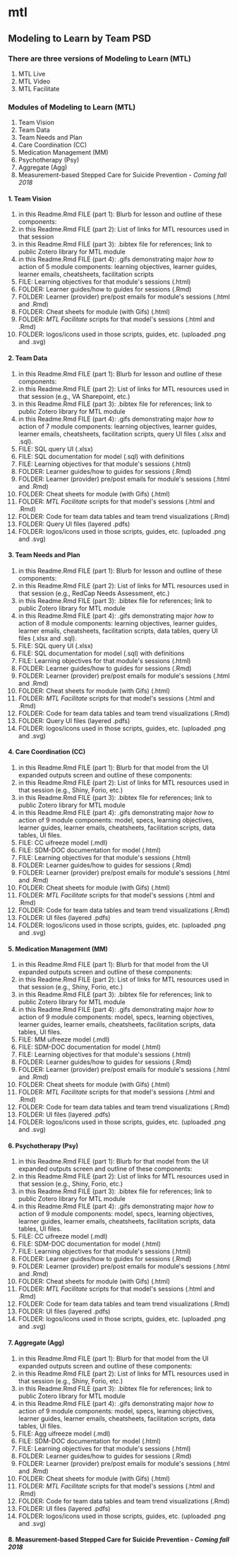 # mtl
## Modeling to Learn by Team PSD
### There are three versions of Modeling to Learn (MTL)
1. MTL Live 
2. MTL Video 
3. MTL Facilitate

### Modules of Modeling to Learn (MTL)
1. Team Vision 
2. Team Data 
3. Team Needs and Plan
4. Care Coordination (CC)
5. Medication Management (MM)
6. Psychotherapy (Psy) 
7. Aggregate (Agg)
8. Measurement-based Stepped Care for Suicide Prevention - *Coming fall 2018*

#### 1. Team Vision

1. in this Readme.Rmd FILE (part 1): Blurb for lesson and outline of these components:
2. in this Readme.Rmd FILE (part 2):  List of links for MTL resources used in that session 
3. in this Readme.Rmd FILE (part 3): .bibtex file for references; link to public Zotero library for MTL module
4. in this Readme.Rmd FILE (part 4): .gifs demonstrating major *how to* action of 5 module components: learning objectives, learner guides, learner emails, cheatsheets, facilitation scripts 
5. FILE: Learning objectives for that module's sessions (.html)
6. FOLDER: Learner guides/how to guides for sessions (.Rmd)
7. FOLDER: Learner (provider) pre/post emails for module's sessions (.html and .Rmd)
8. FOLDER: Cheat sheets for module (with Gifs) (.html)
9. FOLDER: *MTL Facilitate* scripts for that model's sessions (.html and .Rmd)
10. FOLDER: logos/icons used in those scripts, guides, etc. (uploaded .png and .svg)

#### 2. Team Data

1. in this Readme.Rmd FILE (part 1): Blurb for lesson and outline of these components:
2. in this Readme.Rmd FILE (part 2):  List of links for MTL resources used in that session (e.g., VA Sharepoint, etc.)
3. in this Readme.Rmd FILE (part 3): .bibtex file for references; link to public Zotero library for MTL module
4. in this Readme.Rmd FILE (part 4): .gifs demonstrating major *how to* action of 7 module components: learning objectives, learner guides, learner emails, cheatsheets, facilitation scripts, query UI files (.xlsx and .sql).
5. FILE: SQL query UI (.xlsx)
6. FILE: SQL documentation for model (.sql) with definitions
7. FILE: Learning objectives for that module's sessions (.html)
8. FOLDER: Learner guides/how to guides for sessions (.Rmd)
9. FOLDER: Learner (provider) pre/post emails for module's sessions (.html and .Rmd)
10. FOLDER: Cheat sheets for module (with Gifs) (.html)
11. FOLDER: *MTL Facilitate* scripts for that model's sessions (.html and .Rmd)
12. FOLDER: Code for team data tables and team trend visualizations (.Rmd)
13. FOLDER: Query UI files (layered .pdfs)
14. FOLDER: logos/icons used in those scripts, guides, etc. (uploaded .png and .svg)

#### 3. Team Needs and Plan

1. in this Readme.Rmd FILE (part 1): Blurb for lesson and outline of these components:
2. in this Readme.Rmd FILE (part 2):  List of links for MTL resources used in that session (e.g., RedCap Needs Assessment, etc.)
3. in this Readme.Rmd FILE (part 3): .bibtex file for references; link to public Zotero library for MTL module
4. in this Readme.Rmd FILE (part 4): .gifs demonstrating major *how to* action of 8 module components: learning objectives, learner guides, learner emails, cheatsheets, facilitation scripts, data tables, query UI files (.xlsx and .sql).
5. FILE: SQL query UI (.xlsx)
6. FILE: SQL documentation for model (.sql) with definitions
7. FILE: Learning objectives for that module's sessions (.html)
8. FOLDER: Learner guides/how to guides for sessions (.Rmd)
9. FOLDER: Learner (provider) pre/post emails for module's sessions (.html and .Rmd)
10. FOLDER: Cheat sheets for module (with Gifs) (.html)
11. FOLDER: *MTL Facilitate* scripts for that model's sessions (.html and .Rmd)
12. FOLDER: Code for team data tables and team trend visualizations (.Rmd)
13. FOLDER: Query UI files (layered .pdfs)
14. FOLDER: logos/icons used in those scripts, guides, etc. (uploaded .png and .svg)


#### 4. Care Coordination (CC)

1. in this Readme.Rmd FILE (part 1): Blurb for that model from the UI expanded outputs screen and outline of these components:
2. in this Readme.Rmd FILE (part 2):  List of links for MTL resources used in that session (e.g., Shiny, Forio, etc.)
3. in this Readme.Rmd FILE (part 3): .bibtex file for references; link to public Zotero library for MTL module
4. in this Readme.Rmd FILE (part 4): .gifs demonstrating major *how to* action of 9 module components: model, specs, learning objectives, learner guides, learner emails, cheatsheets, facilitation scripts, data tables, UI files.
5. FILE: CC uifreeze model (.mdl)
6. FILE: SDM-DOC documentation for model (.html)
7. FILE: Learning objectives for that module's sessions (.html)
8. FOLDER: Learner guides/how to guides for sessions (.Rmd)
9. FOLDER: Learner (provider) pre/post emails for module's sessions (.html and .Rmd)
10. FOLDER: Cheat sheets for module (with Gifs) (.html)
11. FOLDER: *MTL Facilitate* scripts for that model's sessions (.html and .Rmd)
12. FOLDER: Code for team data tables and team trend visualizations (.Rmd)
13. FOLDER: UI files (layered .pdfs)
14. FOLDER: logos/icons used in those scripts, guides, etc. (uploaded .png and .svg)

#### 5. Medication Management (MM)

1. in this Readme.Rmd FILE (part 1): Blurb for that model from the UI expanded outputs screen and outline of these components:
2. in this Readme.Rmd FILE (part 2):  List of links for MTL resources used in that session (e.g., Shiny, Forio, etc.)
3. in this Readme.Rmd FILE (part 3): .bibtex file for references; link to public Zotero library for MTL module
4. in this Readme.Rmd FILE (part 4): .gifs demonstrating major *how to* action of 9 module components: model, specs, learning objectives, learner guides, learner emails, cheatsheets, facilitation scripts, data tables, UI files.
5. FILE: MM uifreeze model (.mdl)
6. FILE: SDM-DOC documentation for model (.html)
7. FILE: Learning objectives for that module's sessions (.html)
8. FOLDER: Learner guides/how to guides for sessions (.Rmd)
9. FOLDER: Learner (provider) pre/post emails for module's sessions (.html and .Rmd)
10. FOLDER: Cheat sheets for module (with Gifs) (.html)
11. FOLDER: *MTL Facilitate* scripts for that model's sessions (.html and .Rmd)
12. FOLDER: Code for team data tables and team trend visualizations (.Rmd)
13. FOLDER: UI files (layered .pdfs)
14. FOLDER: logos/icons used in those scripts, guides, etc. (uploaded .png and .svg)

#### 6. Psychotherapy (Psy)

1. in this Readme.Rmd FILE (part 1): Blurb for that model from the UI expanded outputs screen and outline of these components:
2. in this Readme.Rmd FILE (part 2):  List of links for MTL resources used in that session (e.g., Shiny, Forio, etc.)
3. in this Readme.Rmd FILE (part 3): .bibtex file for references; link to public Zotero library for MTL module
4. in this Readme.Rmd FILE (part 4): .gifs demonstrating major *how to* action of 9 module components: model, specs, learning objectives, learner guides, learner emails, cheatsheets, facilitation scripts, data tables, UI files.
5. FILE: CC uifreeze model (.mdl)
6. FILE: SDM-DOC documentation for model (.html)
7. FILE: Learning objectives for that module's sessions (.html)
8. FOLDER: Learner guides/how to guides for sessions (.Rmd)
9. FOLDER: Learner (provider) pre/post emails for module's sessions (.html and .Rmd)
10. FOLDER: Cheat sheets for module (with Gifs) (.html)
11. FOLDER: *MTL Facilitate* scripts for that model's sessions (.html and .Rmd)
12. FOLDER: Code for team data tables and team trend visualizations (.Rmd)
13. FOLDER: UI files (layered .pdfs)
14. FOLDER: logos/icons used in those scripts, guides, etc. (uploaded .png and .svg)

#### 7. Aggregate (Agg)

1. in this Readme.Rmd FILE (part 1): Blurb for that model from the UI expanded outputs screen and outline of these components:
2. in this Readme.Rmd FILE (part 2):  List of links for MTL resources used in that session (e.g., Shiny, Forio, etc.)
3. in this Readme.Rmd FILE (part 3): .bibtex file for references; link to public Zotero library for MTL module
4. in this Readme.Rmd FILE (part 4): .gifs demonstrating major *how to* action of 9 module components: model, specs, learning objectives, learner guides, learner emails, cheatsheets, facilitation scripts, data tables, UI files.
5. FILE: Agg uifreeze model (.mdl)
6. FILE: SDM-DOC documentation for model (.html)
7. FILE: Learning objectives for that module's sessions (.html)
8. FOLDER: Learner guides/how to guides for sessions (.Rmd)
9. FOLDER: Learner (provider) pre/post emails for module's sessions (.html and .Rmd)
10. FOLDER: Cheat sheets for module (with Gifs) (.html)
11. FOLDER: *MTL Facilitate* scripts for that model's sessions (.html and .Rmd)
12. FOLDER: Code for team data tables and team trend visualizations (.Rmd)
13. FOLDER: UI files (layered .pdfs)
14. FOLDER: logos/icons used in those scripts, guides, etc. (uploaded .png and .svg)

#### 8. Measurement-based Stepped Care for Suicide Prevention - *Coming fall 2018*

